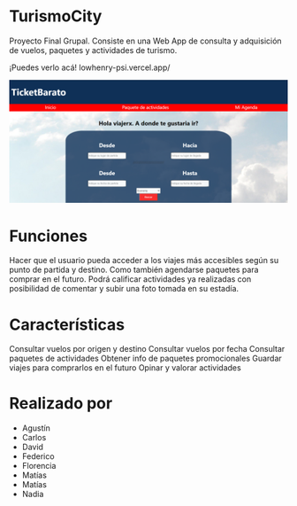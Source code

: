 # TurismoCity
Proyecto Final Grupal. Consiste en una Web App de consulta y adquisición de vuelos, paquetes y actividades de turismo.

¡Puedes verlo acá!
lowhenry-psi.vercel.app/

<img src="portada01.png" alt="portada">

# Funciones
Hacer que el usuario pueda acceder a los viajes más accesibles según su punto de partida y destino. Como también agendarse paquetes para comprar en el futuro. Podrá calificar actividades ya realizadas con posibilidad de comentar y subir una foto tomada en su estadía.

# Características
Consultar vuelos por origen y destino
Consultar vuelos por fecha
Consultar paquetes de actividades
Obtener info de paquetes promocionales
Guardar viajes para comprarlos en el futuro
Opinar y valorar actividades

# Realizado por
* Agustín
* Carlos
* David
* Federico
* Florencia
* Matías
* Matías
* Nadia
